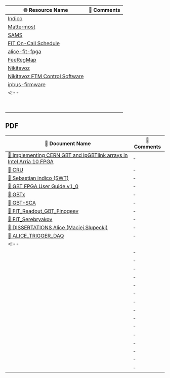 


| 🌐 **Resource Name** | 📝 **Comments** |
|----------------------|----------------|
| [Indico](https://indico.cern.ch/category/6065/) |  |
| [Mattermost](https://mattermost.web.cern.ch/fit-fee/) |  |
| [SAMS](https://alice-glance.cern.ch/alice/sams/) |  |
| [FIT On-Call Schedule](https://docs.google.com/spreadsheets/d/1fkgZZ3mexT-pVokp9d0r8WlgS0yDTcAYTPZSq3IIvlY/edit?gid=0#gid=0) |  |
| [alice-fit-fpga](https://github.com/AliceO2Group/alice-fit-fpga) |  |
| [FeeRegMap](https://onedrive.live.com/view.aspx?resid=7E7CBC355FE4EA69!128&authkey=!AIHkXzLSmyeY43E) |  |
| [Nikitavoz](https://github.com/Nikitavoz) |  |
| [Nikitavoz FTM Control Software](https://github.com/Nikitavoz/FTMcontrolSoftware) |  |
| [ipbus-firmware](https://github.com/ipbus/ipbus-firmware/tree/master/boards) |  |
<!-- |  |  |
|  |  |
|  |  |
|  |  |
|  |  |
|  |  |
|  |  |
|  |  |
|  |  | -->

## PDF


| 📄 **Document Name** | 📝 **Comments** |
|-------------------------------|----------------|
| [📄 Implementing CERN GBT and lpGBTlink arrays in Intel Arria 10 FPGA](../ALL_PDF_CERN/Implem_CERN_GBT_and_lpGBTlink_Intel_Arria_10.pdf) | - |
| [📄 CRU](../ALL_PDF_CERN/CRU.pdf) | - |
| [📄 Sebastian indico (SWT)](../ALL_PDF_CERN/Sebastian_indico.pdf) | - |
| [📄 GBT FPGA User Guide v1_0](../ALL_PDF_CERN/GBT_FPGA_User_Guide_v1_0.pdf) | - |
| [📄 GBTx](../ALL_PDF_CERN/gbtxManual.pdf) | - |
| [📄 GBT-SCA](../ALL_PDF_CERN/GBT-SCA.pdf) | - |
| [📄 FIT_Readout_GBT_Finogeev](../ALL_PDF_CERN/FIT_Readout_GBT_Finogeev.pdf) | - |
| [📄 FIT_Serebryakov](../ALL_PDF_CERN/FIT_Serebryakov.pdf) | - |
| [📄 DISSERTATIONS Alice (Maciej Slupecki)](../ALL_PDF_CERN/DISSERTATIONS_Maciej_Slupecki.pdf) | - |
| [📄 ALICE_TRIGGER_DAQ](../ALL_PDF_CERN/ALICE_TRIGGER_DAQ.pdf) | - |
<!-- |  | - |
|  | - |
|  | - |
|  | - |
|  | - |
|  | - |
|  | - |
|  | - |
|  | - |
|  | - |
|  | - |
|  | - |
|  | - |
|  | - |
|  | - |
|  | - | -->



